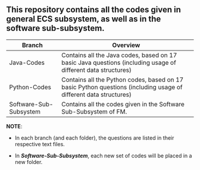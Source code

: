 ## This repository contains all the codes given in general ECS subsystem, as well as in the software sub-subsystem. ##

   Branch     |   Overview
------------- | -------------
Java-Codes  | Contains all the Java codes, based on 17 basic Java questions (including usage of different data structures)
Python-Codes  | Contains all the Python codes, based on 17 basic Python questions (including usage of different data structures)
Software-Sub-Subsystem | Contains all the codes given in the Software Sub-Subsystem of FM.

**NOTE**:

- In each branch (and each folder), the questions are listed in their respective text files.

- In ___Software-Sub-Subsystem___, each new set of codes will be placed in a new folder.
